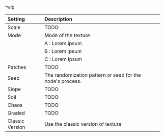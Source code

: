 ^wip

| Setting             | Description                                               |
| :------------------ | :-------------------------------------------------------- |
| Scale           | TODO                                                      |
| Mode            | Mode of the texture                                       |
|                     | A : Lorem ipsum                                         |
|                     | B : Lorem ipsum                                         |
|                     | C : Lorem ipsum                                         |
| Patches         | TODO                                                      |
| Seed            | The randomization pattern or seed for the node's process. |
| Slope           | TODO                                                      |
| Soil            | TODO                                                      |
| Chaos           | TODO                                                      |
| Graded          | TODO                                                      |
| Classic Version | Use the classic version of texture                        |